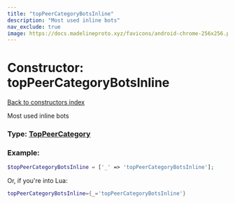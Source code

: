 ```yaml
---
title: "topPeerCategoryBotsInline"
description: "Most used inline bots"
nav_exclude: true
image: https://docs.madelineproto.xyz/favicons/android-chrome-256x256.png
---
```

# Constructor: topPeerCategoryBotsInline  
[Back to constructors index](index.md)



Most used inline bots




### Type: [TopPeerCategory](../types/TopPeerCategory.md)


### Example:

```php
$topPeerCategoryBotsInline = ['_' => 'topPeerCategoryBotsInline'];
```  


Or, if you're into Lua:

```lua
topPeerCategoryBotsInline={_='topPeerCategoryBotsInline'}

```


